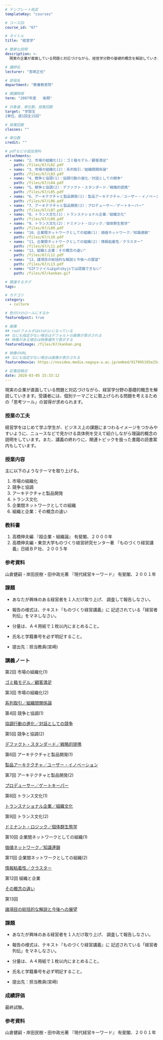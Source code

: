 ```yaml
---
# テンプレート指定
templateKey: "courses"

# コースID
course_id: "67"

# タイトル
title: "経営学"

# 簡単な説明
description: >-
  現実の企業が直面している問題と対応づけながら、経営学分野の基礎的概念を解説していきます。受講者には、個別テーマごとに取上げられる問題を考えるための「思考ツール」の習得が求められます。...

# 講師名
lecturer: "宮崎正也"

# 部局名
department: "教養教育院"

# 開講時限
term: "2007年度	後期"

# 対象者、単位数、授業回数
target: "学部生　
2単位、週1回全15回"

# 授業回数
classes: ""

# 単位数
credit: ""

# pdfなどの追加資料
attachments: 
  - name: "2、市場の組織化(1)：ゴミ箱モデル／顧客満足" 
    path: /files/67/L02.pdf
  - name: "3、市場の組織化(2)：系列取引／組織間関係論" 
    path: /files/67/L03.pdf
  - name: "4、競争と協調(1)：協調行動の進化／対話としての競争" 
    path: /files/67/L04.pdf
  - name: "5、競争と協調(2)：デファクト・スタンダード／戦略的提携" 
    path: /files/67/L05.pdf
  - name: "6、アーキテクチャと製品開発(1)：製品アーキテクチャ／ユーザー・イノベーション" 
    path: /files/67/L06.pdf
  - name: "7、アーキテクチャと製品開発(2)：プロデューサー／ゲートキーパー" 
    path: /files/67/L07.pdf
  - name: "8、トランス文化(1)：トランスナショナル企業／組織文化" 
    path: /files/67/L08.pdf
  - name: "9、トランス文化(2)：ドミナント・ロジック／個体群生態学" 
    path: /files/67/L09.pdf
  - name: "10、企業間ネットワークとしての組織(1)：価値ネットワーク／知識連鎖" 
    path: /files/67/L10.pdf
  - name: "11、企業間ネットワークとしての組織(2)：情報粘着性／クラスター" 
    path: /files/67/L11.pdf
  - name: "12、組織と企業：その概念の違い" 
    path: /files/67/L12.pdf
  - name: "13、諸項目の総括的な解説と今後への展望" 
    path: /files/67/L13.pdf
  - name: "GIFファイルはgatsbyjsでは認識できない" 
    path: /files/67/kanban.gif

# 関連するタグ
tags:

# カテゴリ
category:
  - culture

# 色付けのロールにするか
featuredpost: true

# 画像
## rootフォルダはstaticになっている
## なにも指定がない場合はデフォルトの画像が表示される
## 映像がある場合は映像優先で表示する
featuredimage: /files/67/kanban.png

# 映像のURL
## なにも指定がない場合は画像が表示される
featuredmovie: https://nuvideo.media.nagoya-u.ac.jp/embed/917995195e25d292012a509660001a66599fd906

# 記事投稿日
date: 2020-03-05 15:33:12
---
```


現実の企業が直面している問題と対応づけながら、経営学分野の基礎的概念を解説していきます。受講者には、個別テーマごとに取上げられる問題を考えるための「思考ツール」の習得が求められます。

### 授業の工夫


経営学をはじめて学ぶ学生が、ビジネス上の課題にまつわるイメージをつかみやすいように、ニュースなどで見かける具体例を交えて紹介しながら理論的概念の説明をしています。また、講義の終わりに、関連トピックを扱った書籍の読書案内もしています。


### 授業内容


主に以下のようなテーマを取り上げる。

1. 市場の組織化
2. 競争と協調
3. アーキテクチャと製品開発
4. トランス文化
5. 企業間ネットワークとしての組織
6. 組織と企業：その概念の違い


### 教科書


1. 高橋伸夫編 『超企業・組織論』 有斐閣、２０００年
2. 高橋伸夫編・東京大学ものづくり経営研究センター著
『ものづくり経営講義』日経ＢＰ社、２００５年


### 参考資料


山倉健嗣・岸田民樹・田中政光著 『現代経営キーワード』 有斐閣、２００１年


### 課題



* あなたが興味のある経営者を１人だけ取り上げ、 調査して報告しなさい。

* 報告の様式は、テキスト『ものづくり経営講義』に 記述されている「経営者列伝」をマネしなさい。

* 分量は、Ａ４用紙で１枚以内にまとめること。

* 氏名と学籍番号を必ず明記すること。
* 提出先：担当教員(宮崎)


### 講義ノート


第2回 市場の組織化(1)

[ゴミ箱モデル／顧客満足](/files/67/L02.pdf) 

第3回 市場の組織化(2)

[系列取引／組織間関係論](/files/67/L03.pdf) 

第4回 競争と協調(1)

[協調行動の進化／対話としての競争](/files/67/L04.pdf) 

第5回 競争と協調(2)

[デファクト・スタンダード／戦略的提携](/files/67/L05.pdf) 

第6回 アーキテクチャと製品開発(1)

[製品アーキテクチャ／ユーザー・イノベーション](/files/67/L06.pdf) 

第7回 アーキテクチャと製品開発(2)

[プロデューサー／ゲートキーパー](/files/67/L07.pdf) 

第8回 トランス文化(1)

[トランスナショナル企業／組織文化](/files/67/L08.pdf) 

第9回 トランス文化(2)

[ドミナント・ロジック／個体群生態学](/files/67/L09.pdf) 

第10回 企業間ネットワークとしての組織(1)

[価値ネットワーク／知識連鎖](/files/67/L10.pdf) 

第11回 企業間ネットワークとしての組織(2)

[情報粘着性／クラスター](/files/67/L11.pdf) 

第12回 組織と企業

[その概念の違い](/files/67/L12.pdf) 

第13回

[諸項目の総括的な解説と今後への展望](/files/67/L13.pdf) 

### 課題



* あなたが興味のある経営者を１人だけ取り上げ、 調査して報告しなさい。

* 報告の様式は、テキスト『ものづくり経営講義』に 記述されている「経営者列伝」をマネしなさい。

* 分量は、Ａ４用紙で１枚以内にまとめること。

* 氏名と学籍番号を必ず明記すること。
* 提出先：担当教員(宮崎)

### 成績評価


最終試験。

### 参考資料


山倉健嗣・岸田民樹・田中政光著 『現代経営キーワード』 有斐閣、２００１年